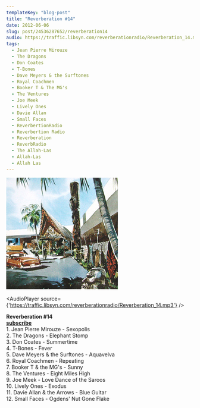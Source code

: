 ```yaml
---
templateKey: "blog-post"
title: "Reverberation #14"
date: 2012-06-06
slug: post/24536287652/reverberation14
audio: https://traffic.libsyn.com/reverberationradio/Reverberation_14.mp3
tags:
  - Jean Pierre Mirouze
  - The Dragons
  - Don Coates
  - T-Bones
  - Dave Meyers & the Surftones
  - Royal Coachmen
  - Booker T & The MG's
  - The Ventures
  - Joe Meek
  - Lively Ones
  - Davie Allan
  - Small Faces
  - ReverbertionRadio
  - Reverbertion Radio
  - Reverberation
  - ReverbRadio
  - The Allah-Las
  - Allah-Las
  - Allah Las
---
```


![Reverberation #14](../images/278f934ba403326d7c3f4900ee1dffdd6bd9d467e86e5f121ab4216d28802441.jpg)

<AudioPlayer source={'https://traffic.libsyn.com/reverberationradio/Reverberation_14.mp3'} />

<p><strong>Reverberation #14</strong><br /><strong><a href="http://itunes.apple.com/us/podcast/reverberation-radio/id520739212?ign-mpt=uo%3D4" title="subscribe" target="_blank">subscribe</a></strong><br />1. Jean Pierre Mirouze - Sexopolis<br />2. The Dragons - Elephant Stomp<br />3. Don Coates - Summertime<br />4. T-Bones - Fever<br />5. Dave Meyers &amp; the Surftones - Aquavelva<br />6. Royal Coachmen - Repeating<br />7. Booker T &amp; the MG's - Sunny<br />8. The Ventures - Eight Miles High<br />9. Joe Meek - Love Dance of the Saroos<br />10. Lively Ones - Exodus<br />11. Davie Allan &amp; the Arrows - Blue Guitar<br />12. Small Faces - Ogdens' Nut Gone Flake</p>
